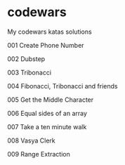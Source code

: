 # codewars
My codewars katas solutions

001 Create Phone Number

002 Dubstep

003 Tribonacci

004 Fibonacci, Tribonacci and friends

005 Get the Middle Character

006 Equal sides of an array

007 Take a ten minute walk

008 Vasya Clerk

009 Range Extraction
